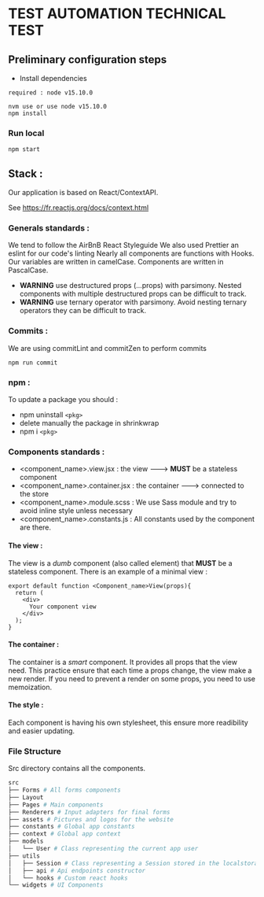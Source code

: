 # TEST AUTOMATION TECHNICAL TEST

## Preliminary configuration steps

- Install dependencies
```
required : node v15.10.0

nvm use or use node v15.10.0
npm install
```

### Run local 
```
npm start
```

## Stack :
Our application is based on React/ContextAPI.

See https://fr.reactjs.org/docs/context.html

### Generals standards :
  We tend to follow the AirBnB React Styleguide We also used Prettier an eslint for our code's linting Nearly all components are functions with Hooks. Our variables are written in camelCase. Components are written in PascalCase.

 * **WARNING** use destructured props (...props) with parsimony. Nested components with multiple destructured props can be difficult to track.
 * **WARNING** use ternary operator with parsimony. Avoid nesting ternary operators they can be difficult to track.

### Commits :
  We are using commitLint and commitZen to perform commits
  ```
  npm run commit
  ```

### npm :
 To update a package you should :
  * npm uninstall ```<pkg>```
  * delete manually the package in shrinkwrap
  * npm i ```<pkg>```

### Components standards :
 * <component_name>.view.jsx : the view ---> **MUST** be a stateless component
 * <component_name>.container.jsx : the container ---> connected to the store
 * <component_name>.module.scss : We use Sass module and try to avoid inline style unless necessary
 * <component_name>.constants.js : All constants used by the component are there.

#### The view :

The view is a *dumb* component (also called element) that **MUST** be a stateless component.
There is an example of a minimal view :

```
export default function <Component_name>View(props){
  return (
    <div>
      Your component view
    </div>
  );
}
```

#### The container :

The container is a *smart* component.
It provides all props that the view need.
This practice ensure that each time a props change, the view make a new render.
If you need to prevent a render on some props, you need to use memoization.

#### The style :

Each component is having his own stylesheet, this ensure more readibility and easier updating.

### File Structure

Src directory contains all the components.


```bash
src
├── Forms # All forms components
├── Layout 
├── Pages # Main components
├── Renderers # Input adapters for final forms
├── assets # Pictures and logos for the website
├── constants # Global app constants
├── context # Global app context
├── models 
│   └── User # Class representing the current app user
├── utils
│   ├── Session # Class representing a Session stored in the localstorage
│   ├── api # Api endpoints constructor
│   └── hooks # Custom react hooks 
└── widgets # UI Components

```



